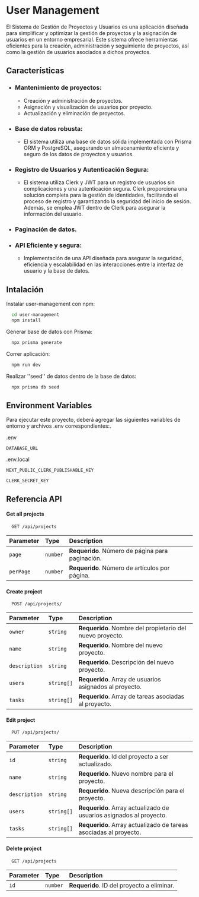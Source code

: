 
# User Management 

El Sistema de Gestión de Proyectos y Usuarios es una aplicación diseñada para simplificar y optimizar la gestión de proyectos y la asignación de usuarios en un entorno empresarial. Este sistema ofrece herramientas eficientes para la creación, administración y seguimiento de proyectos, así como la gestión de usuarios asociados a dichos proyectos.


## Características

- ### Mantenimiento de proyectos:
    - Creación y administración de proyectos.
    - Asignación y visualización de usuarios por proyecto.
    - Actualización y eliminación de proyectos.
- ###  Base de datos robusta:
    - El sistema utiliza una base de datos sólida implementada con Prisma ORM y PostgreSQL, asegurando un almacenamiento eficiente y seguro de los datos de proyectos y usuarios.
- ###  Registro de Usuarios y Autenticación Segura:
    - El sistema utiliza Clerk y JWT para un registro de usuarios sin complicaciones y una autenticación segura. Clerk proporciona una solución completa para la gestión de identidades, facilitando el proceso de registro y garantizando la seguridad del inicio de sesión. Además, se emplea JWT dentro de Clerk para asegurar la información del usuario.
- ###  Paginación de datos.
- ###  API Eficiente y segura:
    - Implementación de una API diseñada para asegurar la seguridad, eficiencia y escalabilidad en las interacciones entre la interfaz de usuario y la base de datos.


## Intalación

Instalar user-management con npm:

```bash
  cd user-management
  npm install 
```

Generar base de datos con Prisma:

```bash
  npx prisma generate 
```

Correr aplicación:

```bash
  npm run dev 
```

Realizar ''seed'' de datos dentro de la base de datos:

```bash
  npx prisma db seed
```
## Environment Variables

Para ejecutar este proyecto, deberá agregar las siguientes variables de entorno y archivos .env correspondientes:.

.env

`DATABASE_URL`

.env.local

`NEXT_PUBLIC_CLERK_PUBLISHABLE_KEY`

`CLERK_SECRET_KEY`


## Referencia API 

#### Get all projects

```http
  GET /api/projects
```

| Parameter | Type     | Description                |
| :-------- | :------- | :------------------------- |
| `page` | `number` | **Requerido**. Número de página para paginación. |
|    `perPage`    |    `number`    |  **Requerido**.  Número de artículos por página.         |

#### Create project

```http
  POST /api/projects/
```

| Parameter | Type     | Description                       |
| :-------- | :------- | :-------------------------------- |
| `owner`      | `string` | **Requerido**. Nombre del propietario del nuevo proyecto.|
| `name`      | `string` | **Requerido**. Nombre del nuevo proyecto. |
| `description`      | `string` | **Requerido**. Descripción del nuevo proyecto. |
| `users`      | `string[]` | **Requerido**. Array de usuarios asignados al proyecto. |
| `tasks`      | `string[]` | **Requerido**. Array de tareas asociadas al proyecto. |

#### Edit project

```http
  PUT /api/projects/
```

| Parameter | Type     | Description                       |
| :-------- | :------- | :-------------------------------- |
| `id`      | `string` | **Requerido**. Id del proyecto a ser actualizado.|
| `name`      | `string` | **Requerido**. Nuevo nombre para el proyecto. |
| `description`      | `string` | **Requerido**. Nueva descripción para el proyecto. |
| `users`      | `string[]` | **Requerido**. Array actualizado de usuarios asignados al proyecto. |
| `tasks`      | `string[]` | **Requerido**.  Array actualizado de tareas asociadas al proyecto. |

#### Delete project

```http
  GET /api/projects
```

| Parameter | Type     | Description                |
| :-------- | :------- | :------------------------- |
| `id` | `number` | **Requerido**. ID del proyecto a eliminar. |
